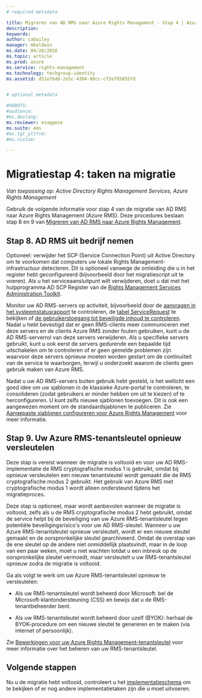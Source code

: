 ```yaml
---
# required metadata

title: Migreren van AD RMS naar Azure Rights Management - Stap 4 | Azure RMS
description:
keywords:
author: cabailey
manager: mbaldwin
ms.date: 04/28/2016
ms.topic: article
ms.prod: azure
ms.service: rights-management
ms.technology: techgroup-identity
ms.assetid: d51e7bdd-2e5c-4304-98cc-cf2e7858557d


# optional metadata

#ROBOTS:
#audience:
#ms.devlang:
ms.reviewer: esaggese
ms.suite: ems
#ms.tgt_pltfrm:
#ms.custom:

---
```


# Migratiestap 4: taken na migratie

*Van toepassing op: Active Directory Rights Management Services, Azure Rights Management*


Gebruik de volgende informatie voor stap 4 van de migratie van AD RMS naar Azure Rights Management (Azure RMS). Deze procedures beslaan stap 8 en 9 van [Migreren van AD RMS naar Azure Rights Management](migrate-from-ad-rms-to-azure-rms.md).


## Stap 8. AD RMS uit bedrijf nemen

Optioneel: verwijder het SCP (Service Connection Point) uit Active Directory om te voorkomen dat computers uw lokale Rights Management-infrastructuur detecteren. Dit is optioneel vanwege de omleiding die u in het register hebt geconfigureerd (bijvoorbeeld door het migratiescript uit te voeren). Als u het serviceaansluitpunt wilt verwijderen, doet u dat met het hulpprogramma AD SCP Register van de [Rights Management Services Administration Toolkit](http://www.microsoft.com/download/details.aspx?id=1479).

Monitor uw AD RMS-servers op activiteit, bijvoorbeeld door de [aanvragen in het systeemstatusrapport](https://technet.microsoft.com/library/ee221012%28v=ws.10%29.aspx) te controleren, de [tabel ServiceRequest](http://technet.microsoft.com/library/dd772686%28v=ws.10%29.aspx) te bekijken of [de gebruikerstoegang tot beveiligde inhoud te controleren](http://social.technet.microsoft.com/wiki/contents/articles/3440.ad-rms-frequently-asked-questions-faq.aspx). Nadat u hebt bevestigd dat er geen RMS-clients meer communiceren met deze servers en de clients Azure RMS zonder fouten gebruiken, kunt u de AD RMS-serverrol van deze servers verwijderen. Als u specifieke servers gebruikt, kunt u ook eerst de servers gedurende een bepaalde tijd uitschakelen om te controleren of er geen gemelde problemen zijn waarvoor deze servers opnieuw moeten worden gestart om de continuïteit van de service te waarborgen, terwijl u onderzoekt waarom de clients geen gebruik maken van Azure RMS.

Nadat u uw AD RMS-servers buiten gebruik hebt gesteld, is het wellicht een goed idee om uw sjablonen in de klassieke Azure-portal te controleren, te consolideren (zodat gebruikers er minder hebben om uit te kiezen) of te herconfigureren. U kunt zelfs nieuwe sjablonen toevoegen. Dit is ook een aangewezen moment om de standaardsjablonen te publiceren. Zie [Aangepaste sjablonen configureren voor Azure Rights Management](../deploy-use/configure-custom-templates.md) voor meer informatie.

## Stap 9. Uw Azure RMS-tenantsleutel opnieuw versleutelen
Deze stap is vereist wanneer de migratie is voltooid en voor uw AD RMS-implementatie de RMS cryptografische modus 1 is gebruikt, omdat bij opnieuw versleutelen een nieuwe tenantsleutel wordt gemaakt die de RMS cryptografische modus 2 gebruikt. Het gebruik van Azure RMS met cryptografische modus 1 wordt alleen ondersteund tijdens het migratieproces.

Deze stap is optioneel, maar wordt aanbevolen wanneer de migratie is voltooid, zelfs als u de RMS cryptografische modus 2 hebt gebruikt, omdat de service helpt bij de beveiliging van uw Azure RMS-tenantsleutel tegen potentiële beveiligingsrisico's voor uw AD RMS-sleutel. Wanneer u uw Azure RMS-tenantsleutel opnieuw versleutelt, wordt er een nieuwe sleutel gemaakt en de oorspronkelijke sleutel gearchiveerd. Omdat de overstap van de ene sleutel op de andere niet onmiddellijk plaatsvindt, maar in de loop van een paar weken, moet u niet wachten totdat u een inbreuk op de oorspronkelijke sleutel vermoedt, maar versleutelt u uw RMS-tenantsleutel opnieuw zodra de migratie is voltooid.

Ga als volgt te werk om uw Azure RMS-tenantsleutel opnieuw te versleutelen:

-   Als uw RMS-tenantsleutel wordt beheerd door Microsoft: bel de Microsoft-klantondersteuning (CSS) en bewijs dat u de RMS-tenantbeheerder bent.

-   Als uw RMS-tenantsleutel wordt beheerd door uzelf (BYOK): herhaal de BYOK-procedure om een nieuwe sleutel te genereren en te maken (via internet of persoonlijk).

Zie [Bewerkingen voor uw Azure Rights Management-tenantsleutel](../deploy-use/operations-tenant-key.md) voor meer informatie over het beheren van uw RMS-tenantsleutel.

## Volgende stappen

Nu u de migratie hebt voltooid, controleert u het [implementatieschema](deployment-roadmap.md) om te bekijken of er nog andere implementatietaken zijn die u moet uitvoeren.



<!--HONumber=Apr16_HO4-->


